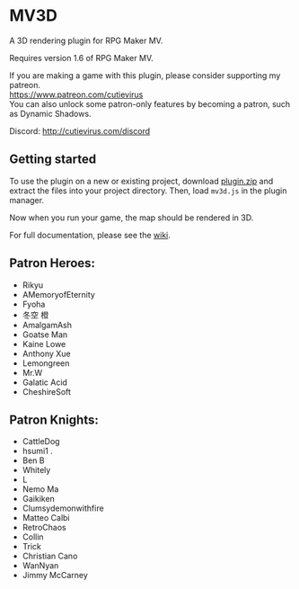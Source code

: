 
 MV3D
======

A 3D rendering plugin for RPG Maker MV.


Requires version 1.6 of RPG Maker MV.  

If you are making a game with this plugin, please consider supporting my
patreon.  
https://www.patreon.com/cutievirus  
You can also unlock some patron-only features by becoming a patron, such as
Dynamic Shadows.  

Discord: http://cutievirus.com/discord

## Getting started

To use the plugin on a new or existing project, download [plugin.zip] and
extract the files into your project directory.
Then, load `mv3d.js` in the plugin manager.

Now when you run your game, the map should be rendered in 3D.

For full documentation, please see the [wiki].


[plugin.zip]:
https://github.com/Dread-chan/MV3D/blob/master/plugin.zip

[wiki]:https://mv3d.cutievirus.com/documentation


## Patron Heroes:

- Rikyu
- AMemoryofEternity 
- Fyoha 
- 冬空 橙
- AmalgamAsh
- Goatse Man
- Kaine Lowe
- Anthony Xue
- Lemongreen 
- Mr.W 
- Galatic Acid
- CheshireSoft 

## Patron Knights:

- CattleDog
- hsumi1 .
- Ben B
- Whitely
- L
- Nemo Ma
- Gaikiken 
- Clumsydemonwithfire 
- Matteo Calbi
- RetroChaos
- Collin
- Trick
- Christian Cano
- WanNyan 
- Jimmy McCarney


